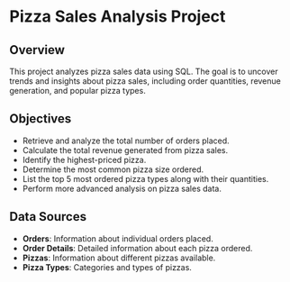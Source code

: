 # Pizza Sales Analysis Project

## Overview
This project analyzes pizza sales data using SQL. The goal is to uncover trends and insights about pizza sales, including order quantities, revenue generation, and popular pizza types.

## Objectives
- Retrieve and analyze the total number of orders placed.
- Calculate the total revenue generated from pizza sales.
- Identify the highest-priced pizza.
- Determine the most common pizza size ordered.
- List the top 5 most ordered pizza types along with their quantities.
- Perform more advanced analysis on pizza sales data.

## Data Sources
- **Orders**: Information about individual orders placed.
- **Order Details**: Detailed information about each pizza ordered.
- **Pizzas**: Information about different pizzas available.
- **Pizza Types**: Categories and types of pizzas.
